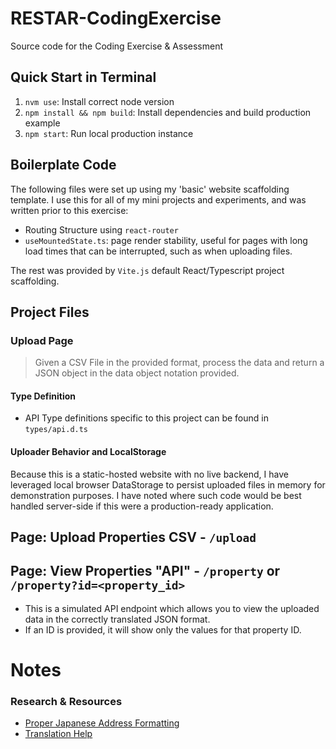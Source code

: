 # RESTAR-CodingExercise
Source code for the Coding Exercise &amp; Assessment

## Quick Start in Terminal

1. `nvm use`: Install correct node version
2. `npm install && npm build`: Install dependencies and build production example
3. `npm start`: Run local production instance

## Boilerplate Code
The following files were set up using my 'basic' website scaffolding template. I use this for all of my mini projects and experiments, and was written prior to this exercise:

- Routing Structure using `react-router`
- `useMountedState.ts`: page render stability, useful for pages with long load times that can be interrupted, such as when uploading files. 

The rest was provided by `Vite.js` default React/Typescript project scaffolding.

## Project Files

### Upload Page

> Given a CSV File in the provided format, process the data and return a JSON object in the data object notation provided.

#### Type Definition
- API Type definitions specific to this project can be found in `types/api.d.ts`

#### Uploader Behavior and LocalStorage
Because this is a static-hosted website with no live backend, I have leveraged local browser DataStorage to persist uploaded files in memory for demonstration purposes. I have noted where such code would be best handled server-side if this were a production-ready application.

## Page: Upload Properties CSV - `/upload`

## Page: View Properties "API" - `/property` or `/property?id=<property_id>`

- This is a simulated API endpoint which allows you to view the uploaded data in the correctly translated JSON format.
- If an ID is provided, it will show only the values for that property ID.


# Notes

### Research & Resources

- [Proper Japanese Address Formatting](https://www.post.japanpost.jp/int/use/writing/normal_en.html)
- [Translation Help](https://jisho.org)
